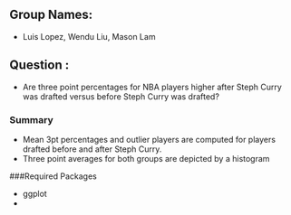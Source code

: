 ## Group Names:
- Luis Lopez, Wendu Liu, Mason Lam

## Question : 
- Are three point percentages for NBA players higher after Steph Curry was drafted versus before Steph Curry was drafted?

### Summary
- Mean 3pt percentages and outlier players are computed for players drafted before and after Steph Curry.
- Three point averages for both groups are depicted by a histogram

###Required Packages
- ggplot
-  
